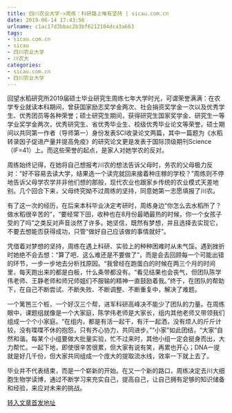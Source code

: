 ```yaml
---
title: 四川农业大学->周练：科研路上唯有坚持 | sicau.com.cn
date: 2019-06-14 17:43:56
urlname: c1ac17d3bbac2b3bf6212104dca3a663
tags: 
- sicau.com.cn
- sicau
- 四川农业大学
- 川农大
categories:
- sicau.com.cn
- 四川农业大学
---
```



回望水稻研究所2019届硕士毕业研究生周练七年大学时光，可谓荣誉满满：在农学专业就读本科期间，曾获国家励志奖学金两次、社会捐资奖学金一次以及优秀学生、优秀团员等各种荣誉；硕士研究生期间，获得研究生国家奖学金、研究生一等学业奖学金两次，优秀研究生、省优秀毕业生、校级优秀毕业论文等荣誉。硕士期间以共同第一作者（导师第一）身份发表SCI收录论文两篇，其中一篇题为《水稻转录因子促进产量并提高免疫》的研究论文更是发表于国际顶级期刊Science（IF=41）上。而这些荣誉的起点，是家人对她学农的反对。

周练始终记得，在她将自己想报考川农的想法告诉父母时，务农的父母极力反对：“好不容易去读大学，结果选一个读完就回来接着种庄稼的学校？”周练则不停地告诉父母学农学并非他们想的那般，现代农业也跟家乡传统的农业模式天差地别。几个回合下来，父母终究拗不过周练的坚持，同意她第一志愿填报了川农。

有了这一次的经历，在后来本科毕业决定考研时，周练身边“你怎么去水稻所了？做水稻很辛苦的”，“要经常下田，收种也在8月份最晒最热的时候，你一个女孩子受的了吗”之类反对声音淡然了许多。她坚信，既然有梦想，并且选择去实现它，不要去想能否获得成功，只管“做好自己应该做的事情就好”。

凭借着对梦想的坚持，周练在遇上科研、实验上的种种困难时从未气馁。遇到挫折时她绝不会去想：“算了吧、这么难还是不要做了”，而是会去回顾每一个可能出错的环节，一步一步地去分析找原因。“我曾经在跑蛋白的时候在两三个月的时间里，每天跑出来的都是白板，什么条带都没有。“看见结果也会丧气，但团队陈学伟老师、王静老师和师兄师姐们不服输的精神一直鼓励着我。”终于，在团队的帮助下，在自己不断尝试、不断失败、不断调整、不断重复中，解决了难题。

一个篱笆三个桩，一个好汉三个帮，进军科研高峰决不能少了团队的力量。在周练眼中，课题组就像是一个大家庭，陈学伟老师是大家长，组内其他老师又带领我们组成一个个小家庭。“在组内，都是有活一起干，有汗一起洒，没有烦人的斤斤计较，没有喋喋不休的抱怨，只有齐心协力，共同进步。”“小家”如此团结，“大家”自然和谐。每某个小组要做大批量实验，忙不过来时，其他小组一定会挺身而出，大力帮忙。一起下地，即使很辛苦很累，但大家有说有笑，再累也开心；DNA一提就是好几千份，但大家共同组成一个庞大的提取流水线，效率一下就上去了。

毕业并不代表结束，而是一个崭新的开始。在又一个新的路口，周练决定去川大细胞生物学读博，通过不断学习来充实自己，提高自己，让自己拥有足够的知识储备和经验，来应对未来的挑战。





[转入文章首发地址](https://news.sicau.edu.cn/info/1078/52065.htm)